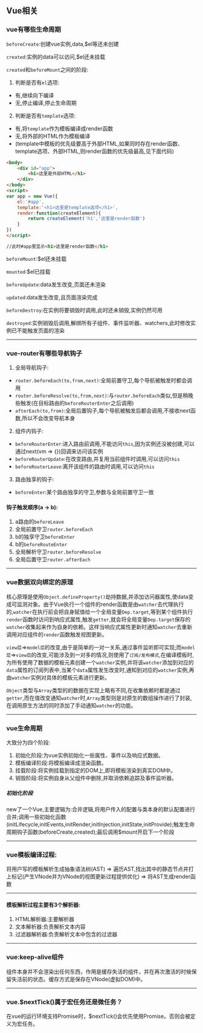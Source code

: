 ## Vue相关

### vue有哪些生命周期

`beforeCreate`:创建vue实例,data,$el等还未创建

`created`:实例的data可以访问,$el还未挂载

`created`和`beforeMount`之间的阶段:

1. 判断是否有`el`选项:
  + 有,继续向下编译
  + 无,停止编译,停止生命周期
2. 判断是否有`template`选项:
  + 有,将`template`作为模板编译成render函数
  + 无,将外部的HTML作为模板编译
  + (template中模板的优先级要高于外部HTML,如果同时存在render函数、template选项、外部HTML,则render函数的优先级最高,见下面代码)

```HTML
<body>
    <div id="app">
        <h1>这里是外部HTML</h1>
    </div>
</body>
<script>
var app = new Vue({
    el:'#app',
    template:'<h1>这里是template选项</h1>',
    render:function(createElement){
        return createElement('h1','这里是render函数')
    }
})
</script>

//此时#app里显示<h1>这里是render函数</h1>
```
`beforeMount`:$el还未挂载

`mounted`:$el已挂载

`beforeUpdate`:data发生改变,页面还未渲染

`updated`:data发生改变,且页面渲染完成

`beforeDestroy`:在实例将要销毁时调用,此时还未销毁,实例仍然可用

`destroyed`:实例销毁后调用,解绑所有子组件、事件监听器、watchers,此时修改实例已不能触发页面的渲染

---

### vue-router有哪些导航钩子

1. 全局导航钩子:
  + `router.beforeEach(to,from,next)`:全局前置守卫,每个导航被触发时都会调用
  + `router.beforeResolve(to,from,next)`:与`router.beforeEach`类似,但是稍晚些触发(在目标路由的`beforeRouterEnter`之后调用)
  + `afterEach(to,from)`:全局后置钩子,每个导航被触发后都会调用,不接收next函数,所以不会改变导航本身
2. 组件内钩子:
  + `beforeRouterEnter`:进入路由前调用,不能访问`this`,因为实例还没被创建,可以通过next(vm => {})回调来访问该实例
  + `beforeRouterUpdate`:在改变路由,并复用当前组件时调用,可以访问`this`
  + `beforeRouterLeave`:离开该组件的路由时调用,可以访问`this`
3. 路由独享的钩子:
  + `beforeEnter`:某个路由独享的守卫,参数与全局前置守卫一致

#### 钩子触发顺序(a -> b):
1. a路由的`beforeLeave`
2. 全局前置守卫`router.beforeEach`
3. b的独享守卫`beforeEnter`
4. b的`beforeRouteEnter`
5. 全局解析守卫`router.beforeResolve`
6. 全局后置守卫`router.afterEach`

---

### vue数据双向绑定的原理

核心原理是使用`Object.defineProperty()`劫持数据,并添加访问器属性,使data变成可监测对象。由于Vue执行一个组件的render函数是由`watcher`去代理执行的,`watcher`在执行前会把自身赋值给一个全局变量`Dep.target`,等到某个组件执行`render`函数时访问到响应式属性,触发`getter`,就会将全局变量`Dep.target`保存的`watcher`收集起来作为自身的依赖。这样当响应式属性更新时通知`watcher`去重新调用对应组件的`render`函数触发视图更新。

`view层`=>`model层`的改变,由于是简单的一对一关系,通过事件监听即可实现;而`model层`=>`view层`的改变,可能涉及到一对多的情况,则使用了`订阅/发布模式`,在编译模板时,为所有使用了数据的模板元素创建一个`watcher`实例,并将该`watcher`添加到对应的`data`属性的订阅列表中,当某个`data`属性发生改变时,通知到对应的`watcher`实例,再由`watcher`实例对具体的模板元素进行更新。

`Object`类型与`Array`类型的的数据在实现上略有不同,在收集依赖时都是通过`getter`,而在值改变通知`watcher`时,`Array`类型则是对原生的数组操作进行了封装,在调用原生方法的同时添加了手动通知`watcher`的功能。

---

### vue生命周期

大致分为四个阶段:
1. 初始化阶段:为vue实例初始化一些属性、事件以及响应式数据。
2. 模板编译阶段:将模板编译成渲染函数。
3. 挂载阶段:将实例挂载到指定的DOM上,即将模板渲染到真实DOM中。
4. 销毁阶段:将实例自身从父组件中删除,并取消依赖追踪及事件监听器。

##### 初始化阶段

new了一个Vue,主要逻辑为:合并逻辑,将用户传入的配置与类本身的默认配置进行合并;调用一些初始化函数(initLifecycle,initEvents,initRender,initInjection,initState,initProvide);触发生命周期钩子函数(beforeCreate,created);最后调用$mount开启下一个阶段

---

### vue模板编译过程:

将用户写的模板解析生成抽象语法树(AST) => 遍历AST,找出其中的静态节点并打上标记(产生VNode并为VNode的视图更新过程提供优化) => 将AST生成render函数

---

#### 模板解析过程主要有3个解析器:

1. HTML解析器:主要解析器
2. 文本解析器:负责解析文本内容
3. 过滤器解析器:负责解析文本中包含的过滤器

---

### vue:keep-alive组件

组件本身并不会渲染出任何东西，作用是缓存失活的组件，并在再次激活的时候保留失活前的状态。缓存方式是保存在VNode(虚拟DOM)中。

---

### vue.$nextTick()属于宏任务还是微任务？

在vue的运行环境支持Promise时，$nextTick()会优先使用Promise。否则会被定义为宏任务。